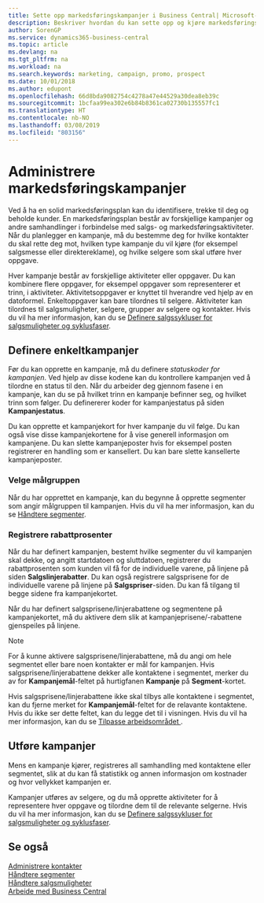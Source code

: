 ```yaml
---
title: Sette opp markedsføringskampanjer i Business Central| Microsoft-dokumentasjon
description: Beskriver hvordan du kan sette opp og kjøre markedsføringskampanjer i Business Central for å identifisere og trekke til deg prospekter og beholde kunder.
author: SorenGP
ms.service: dynamics365-business-central
ms.topic: article
ms.devlang: na
ms.tgt_pltfrm: na
ms.workload: na
ms.search.keywords: marketing, campaign, promo, prospect
ms.date: 10/01/2018
ms.author: edupont
ms.openlocfilehash: 66d8bda9082754c4278a47e44529a30dea8eb39c
ms.sourcegitcommit: 1bcfaa99ea302e6b84b8361ca02730b135557fc1
ms.translationtype: HT
ms.contentlocale: nb-NO
ms.lasthandoff: 03/08/2019
ms.locfileid: "803156"
---
```

# <a name="managing-marketing-campaigns"></a>Administrere markedsføringskampanjer
Ved å ha en solid markedsføringsplan kan du identifisere, trekke til deg og beholde kunder. En markedsføringsplan består av forskjellige kampanjer og andre samhandlinger i forbindelse med salgs- og markedsføringsaktiviteter. Når du planlegger en kampanje, må du bestemme deg for hvilke kontakter du skal rette deg mot, hvilken type kampanje du vil kjøre (for eksempel salgsmesse eller direktereklame), og hvilke selgere som skal utføre hver oppgave.

Hver kampanje består av forskjellige aktiviteter eller oppgaver. Du kan kombinere flere oppgaver, for eksempel oppgaver som representerer et trinn, i aktiviteter. Aktivitetsoppgaver er knyttet til hverandre ved hjelp av en datoformel. Enkeltoppgaver kan bare tilordnes til selgere. Aktiviteter kan tilordnes til salgsmuligheter, selgere, grupper av selgere og kontakter. Hvis du vil ha mer informasjon, kan du se [Definere salgssykluser for salgsmuligheter og syklusfaser](marketing-how-setup-opportunity-sales-cycles-stages.md).

## <a name="defining-individual-campaigns"></a>Definere enkeltkampanjer
Før du kan opprette en kampanje, må du definere *statuskoder for kampanjen*. Ved hjelp av disse kodene kan du kontrollere kampanjen ved å tilordne en status til den. Når du arbeider deg gjennom fasene i en kampanje, kan du se på hvilket trinn en kampanje befinner seg, og hvilket trinn som følger. Du definererer koder for kampanjestatus på siden **Kampanjestatus**.

Du kan opprette et kampanjekort for hver kampanje du vil følge. Du kan også vise disse kampanjekortene for å vise generell informasjon om kampanjene.
Du kan slette kampanjeposter hvis for eksempel posten registrerer en handling som er kansellert. Du kan bare slette kansellerte kampanjeposter.

### <a name="selecting-the-target-audience"></a>Velge målgruppen
Når du har opprettet en kampanje, kan du begynne å opprette segmenter som angir målgruppen til kampanjen. Hvis du vil ha mer informasjon, kan du se [Håndtere segmenter](marketing-segments.md).

### <a name="registering-discount-percentages"></a>Registrere rabattprosenter
Når du har definert kampanjen, bestemt hvilke segmenter du vil kampanjen skal dekke, og angitt startdatoen og sluttdatoen, registrerer du rabattprosenten som kunden vil få for de individuelle varene, på linjene på siden **Salgslinjerabatter**. Du kan også registrere salgsprisene for de individuelle varene på linjene på **Salgspriser**-siden. Du kan få tilgang til begge sidene fra kampanjekortet.

 Når du har definert salgsprisene/linjerabattene og segmentene på kampanjekortet, må du aktivere dem slik at kampanjeprisene/-rabattene gjenspeiles på linjene.

> [!NOTE]  
>   For å kunne aktivere salgsprisene/linjerabattene, må du angi om hele segmentet eller bare noen kontakter er mål for kampanjen. Hvis salgsprisene/linjerabattene dekker alle kontaktene i segmentet, merker du av for **Kampanjemål**-feltet på hurtigfanen **Kampanje** på **Segment**-kortet.

Hvis salgsprisene/linjerabattene ikke skal tilbys alle kontaktene i segmentet, kan du fjerne merket for **Kampanjemål**-feltet for de relavante kontaktene. Hvis du ikke ser dette feltet, kan du legge det til i visningen. Hvis du vil ha mer informasjon, kan du se [Tilpasse arbeidsområdet ](ui-personalization-user.md).

## <a name="conducting-campaigns"></a>Utføre kampanjer
Mens en kampanje kjører, registreres all samhandling med kontaktene eller segmentet, slik at du kan få statistikk og annen informasjon om kostnader og hvor vellykket kampanjen er.

Kampanjer utføres av selgere, og du må opprette aktiviteter for å representere hver oppgave og tilordne dem til de relevante selgerne. Hvis du vil ha mer informasjon, kan du se [Definere salgssykluser for salgsmuligheter og syklusfaser](marketing-how-setup-opportunity-sales-cycles-stages.md).

## <a name="see-also"></a>Se også
[Administrere kontakter](marketing-contacts.md)  
[Håndtere segmenter](marketing-segments.md)  
[Håndtere salgsmuligheter](marketing-manage-sales-opportunities.md)  
[Arbeide med Business Central](ui-work-product.md)  
